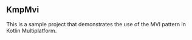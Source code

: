 ## KmpMvi

This is a sample project that demonstrates the use of the MVI pattern in Kotlin Multiplatform.
